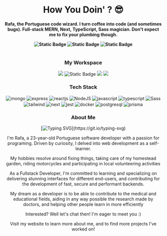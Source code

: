 <h1 align="center">How You Doin' ? 😎</h1>

<h4 style="font-weigth:bold" align="center">Rafa, the Portuguese code wizard. I turn coffee into code (and sometimes bugs). Full-stack MERN, Next, TypeScript, Sass magician. Don't expect me to fix your plumbing though.</p>

<div align="center">
  <img alt="Static Badge" src="https://img.shields.io/badge/Website%20-%20%2304a29f?style=for-the-badge&logo=netlify&logoColor=%23fff&link=https%3A%2F%2Frafa-lopes.netlify.app%2F">
  <img alt="Static Badge" src="https://img.shields.io/badge/Linkedin%20-%20%230077b5?style=for-the-badge&logo=linkedin&logoColor=%23fff&link=https%3A%2F%2Fwww.linkedin.com%2Fin%2Frafael-lopes-software-developer%2F">
  <img alt="Static Badge" src="https://img.shields.io/badge/Download%20CV%20-%20%23e55?style=for-the-badge&logo=read.cv&link=https%3A%2F%2Frafa-lopes.netlify.app%2FRafael_Lopes_Fullstack_Developer_CV.pdf">
</div>

<br>

<h3 align="center">My Workspace</h4>
<div align="center">
  <img src="https://img.shields.io/badge/Linux-FCFCFC?style=for-the-badge&logo=linux&logoColor=black" />
  <img alt="Static Badge" src="https://img.shields.io/badge/VS%20CODE%20-%230078d4?style=for-the-badge&logo=sam's%20club">
  <img src="https://img.shields.io/badge/Notion-000000?style=for-the-badge&logo=notion&logoColor=white" />
  <img src="https://img.shields.io/badge/Miro-F7C922?style=for-the-badge&logo=Miro&logoColor=050036" />
</div>

<h3 align="center">Tech Stack</h4>

<div align="center">

<img align="center" style="display:inline" alt="mongo"  src="https://img.shields.io/badge/MongoDB-4EA94B?style=for-the-badge&logo=mongodb&logoColor=white"/>

<img align="center" style="display:inline" alt="express" src="https://img.shields.io/badge/Express%20js-000000?style=for-the-badge&logo=express&logoColor=white" />
  
<img align="center" style="display:inline" alt="reactjs"  src="https://img.shields.io/badge/React-20232A?style=for-the-badge&logo=react&logoColor=61DAFB"/>

<img align="center" style="display:inline" alt="NodeJS"  src="https://img.shields.io/badge/Node.js-43853D?style=for-the-badge&logo=node.js&logoColor=white"/>



<img align="center" style="display:inline" alt="javascript"  src="https://img.shields.io/badge/JavaScript-323330?style=for-the-badge&logo=javascript&logoColor=F7DF1E">

<img align="center" style="display:inline" alt="typescript"  src="https://img.shields.io/badge/TypeScript-323330?style=for-the-badge&logo=typescript&logoColor=2f74c0">

<img align="center" style="display:inline" alt="Sass"  src="https://img.shields.io/badge/Sass-1572B6?style=for-the-badge&&color=c76494&logo=Sass&logoColor=white"/>

<img align="center" style="display:inline" alt="tailwind"  src="https://img.shields.io/badge/Tailwind_CSS-38B2AC?style=for-the-badge&logo=tailwind-css&logoColor=white"/>

<img align="center" style="display:inline" alt="next"  src="https://img.shields.io/badge/next%20js-000000?style=for-the-badge&logo=nextdotjs&logoColor=white"/>

<img align="center" style="display:inline" alt="jest"  src="https://img.shields.io/badge/Jest-C21325?style=for-the-badge&logo=jest&logoColor=white"/>

<img align="center" style="display:inline" alt="docker"  src="https://img.shields.io/badge/Docker-2CA5E0?style=for-the-badge&logo=docker&logoColor=white"/>

<img align="center" style="display:inline" alt="postgresql"  src="https://img.shields.io/badge/PostgreSQL-316192?style=for-the-badge&logo=postgresql&logoColor=white"/>

<img align="center" style="display:inline" alt="prisma"  src="https://img.shields.io/badge/Prisma-3982CE?style=for-the-badge&logo=Prisma&logoColor=white"/>


<h3 align="center">About Me</h4>

[![Typing SVG](https://readme-typing-svg.demolab.com?font=Monospace&pause=1000&color=00BB20&center=true&vCenter=true&width=435&lines=Not+a+bug+.+.+.+it's+a+feature!)](https://git.io/typing-svg)

<p>  I'm Rafa, a 23-year-old Portuguese software developer with a passion for programing. Driven by
                        curiosity, I delved into web development as a
                        self-learner.</p>

<p>My hobbies resolve around fixing things, taking care of my homestead garden, riding motorcycles and participating in local volunteering activities</p>
<p>As a Fullstack Developer, I'm committed to learning and specializing on delivering stunning interfaces for different end-users, and contributing for the development of fast, secure and performant backends.</p>

<p>My dream as a developer is to be able to contribute to the medical and educational fields, aiding in any way possible the research made by doctors, and helping other people learn in more efficiently</p>


<p>Interested? Well let's chat then! I'm eager to meet you :)</p>
<p>Visit my website to learn more about me, and to find more projects I've worked on!</p>

<br/>
